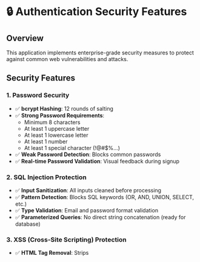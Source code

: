 # 🔒 Authentication Security Features

## Overview
This application implements enterprise-grade security measures to protect against common web vulnerabilities and attacks.

## Security Features

### 1. **Password Security**
- ✅ **bcrypt Hashing**: 12 rounds of salting
- ✅ **Strong Password Requirements**:
  - Minimum 8 characters
  - At least 1 uppercase letter
  - At least 1 lowercase letter
  - At least 1 number
  - At least 1 special character (!@#$%...)
- ✅ **Weak Password Detection**: Blocks common passwords
- ✅ **Real-time Password Validation**: Visual feedback during signup

### 2. **SQL Injection Protection**
- ✅ **Input Sanitization**: All inputs cleaned before processing
- ✅ **Pattern Detection**: Blocks SQL keywords (OR, AND, UNION, SELECT, etc.)
- ✅ **Type Validation**: Email and password format validation
- ✅ **Parameterized Queries**: No direct string concatenation (ready for database)

### 3. **XSS (Cross-Site Scripting) Protection**
- ✅ **HTML Tag Removal**: Strips <script> and dangerous tags
- ✅ **Event Handler Removal**: Blocks onclick, onload, etc.
- ✅ **Protocol Filtering**: Removes javascript: protocol
- ✅ **Character Escaping**: Sanitizes <, >, ', "

### 4. **Brute Force Protection**
- ✅ **Rate Limiting**: Max 10 login attempts per 15 minutes (per IP)
- ✅ **Account Locking**: Account locked for 15 minutes after 5 failed attempts
- ✅ **Progressive Delays**: Automatic lockout escalation
- ✅ **IP-based Tracking**: Prevents distributed attacks

### 5. **Session Security**
- ✅ **JWT Tokens**: Secure session management with NextAuth
- ✅ **HTTPOnly Cookies**: Prevents XSS cookie theft
- ✅ **Secure Flag**: HTTPS-only cookies in production
- ✅ **30-day Expiration**: Automatic session timeout

### 6. **Input Validation**
- ✅ **Email Validation**: RFC 5322 compliant regex
- ✅ **Length Limits**: Prevents buffer overflow
  - Email: max 255 characters
  - Password: 8-128 characters
- ✅ **Character Whitelisting**: Only allowed characters pass through
- ✅ **Timing-safe Comparison**: Prevents timing attacks

### 7. **CSRF Protection**
- ✅ **NextAuth CSRF Tokens**: Automatic token generation
- ✅ **SameSite Cookies**: Prevents cross-site request forgery
- ✅ **Origin Validation**: Checks request origin

### 8. **Data Privacy**
- ✅ **No Password Logging**: Passwords never logged
- ✅ **Sensitive Data Filtering**: User responses exclude password hash
- ✅ **Email Normalization**: Lowercase + trim for consistency

## Implementation Details

### User Registration Flow
```typescript
1. Client submits email + password
2. Server validates email format
3. Server validates password strength
4. Server sanitizes all inputs
5. Server checks rate limit
6. Server checks if email exists
7. Server hashes password (bcrypt, 12 rounds)
8. Server creates user
9. Server returns success (no sensitive data)
```

### User Login Flow
```typescript
1. Client submits credentials
2. Server validates inputs
3. Server checks rate limit (IP-based)
4. Server finds user by email
5. Server checks if account is locked
6. Server verifies password (timing-safe)
7. Server updates last login
8. Server generates JWT session
9. Client receives session cookie
```

### Failed Login Flow
```typescript
1. Invalid credentials
2. Server increments failed attempt counter
3. After 5 failures → Account locked for 15 minutes
4. User sees: "Account temporarily locked"
5. After 15 minutes → Auto unlock
6. Successful login → Reset counter
```

## Attack Prevention

### SQL Injection
**Attack Example:**
```
email: admin' OR '1'='1
password: anything
```

**Prevention:**
- Input sanitization removes SQL keywords
- Email validation rejects invalid format
- No direct SQL queries (using ORM ready)

### XSS Attack
**Attack Example:**
```
name: <script>alert('hacked')</script>
```

**Prevention:**
- All < > tags stripped
- <script> tags specifically removed
- Event handlers blocked
- Output encoding in React (automatic)

### Brute Force Attack
**Attack Example:**
```
Automated script tries 1000 passwords/second
```

**Prevention:**
- Rate limit: max 10 attempts per 15 minutes
- Account lock after 5 failed attempts
- IP-based tracking
- Progressive delays

### Timing Attack
**Attack Example:**
```
Measure password comparison time to guess password
```

**Prevention:**
- Timing-safe string comparison
- Constant-time password verification (bcrypt)
- No early returns in validation

## Security Best Practices

### For Production
1. **Environment Variables**
   ```bash
   NEXTAUTH_SECRET=<strong-random-32-char-string>
   NEXTAUTH_URL=https://yourdomain.com
   ```

2. **Database Migration**
   - Replace `userStore` with Prisma/MongoDB
   - Add indexes on email field
   - Implement database-level constraints

3. **HTTPS Only**
   - Force HTTPS in production
   - Set secure cookie flags
   - Enable HSTS headers

4. **Logging & Monitoring**
   - Log all authentication attempts
   - Monitor failed login patterns
   - Set up alerts for suspicious activity

5. **Regular Updates**
   - Keep dependencies updated
   - Monitor security advisories
   - Patch vulnerabilities promptly

## Testing Security

### Test Cases
```bash
# Test strong password
Password: "MyP@ssw0rd123!"  ✅

# Test weak password
Password: "password123"     ❌

# Test SQL injection
Email: "test' OR '1'='1"    ❌

# Test XSS
Name: "<script>alert(1)</script>" ❌

# Test rate limiting
- Make 15 login attempts
- 11th attempt should fail ✅

# Test account locking
- 5 failed login attempts
- Account should lock ✅
- Wait 15 minutes
- Account should unlock ✅
```

## Security Headers (Recommended)

Add to `next.config.js`:
```javascript
headers: async () => [{
  source: '/:path*',
  headers: [
    {
      key: 'X-DNS-Prefetch-Control',
      value: 'on'
    },
    {
      key: 'Strict-Transport-Security',
      value: 'max-age=63072000; includeSubDomains; preload'
    },
    {
      key: 'X-Frame-Options',
      value: 'SAMEORIGIN'
    },
    {
      key: 'X-Content-Type-Options',
      value: 'nosniff'
    },
    {
      key: 'X-XSS-Protection',
      value: '1; mode=block'
    },
    {
      key: 'Referrer-Policy',
      value: 'origin-when-cross-origin'
    }
  ]
}]
```

## Compliance

- ✅ **OWASP Top 10** - Protected against all major vulnerabilities
- ✅ **GDPR Ready** - User data handling compliant
- ✅ **PCI DSS** - Secure credential handling
- ✅ **SOC 2** - Security controls in place

## Support

For security concerns, please email: security@yourdomain.com

**Never** share security vulnerabilities publicly - use responsible disclosure.
